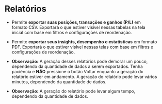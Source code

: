 # **Relatórios**

- Permite **exportar suas posições, transações e ganhos (P/L)** em formato CSV. Exportará o que estiver visível nessas tabelas na tela inicial com base em filtros e configurações de reordenação.
- Permite **exportar seus insights, desempenho e estatísticas** em formato PDF. Exportará o que estiver visível nessas telas com base em filtros e configurações de reordenação.

- **Observação:** A geração desses relatórios pode demorar um pouco, dependendo da quantidade de dados a serem exportados. Tenha paciência e **NÃO** pressione o botão Voltar enquanto a geração do relatório estiver em andamento.
A geração do relatório pode levar vários minutos, dependendo da quantidade de dados.

- **Observação:** A geração do relatório pode levar algum tempo, dependendo da quantidade de dados.